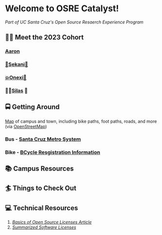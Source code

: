 # Welcome to OSRE Catalyst!
*Part of UC Santa Cruz's Open Source Resaerch Experience Program*

## 🧑‍💻 Meet the 2023 Cohort
### **[Aaron](https://github.com/thatguyseven/)**
### **[🥽Sekani🎨](https://github.com/snwarner22)**
### **[💥Onexi🌴](https://github.com/OnexiMedina)**
### **🕴🏾[Silas](https://github.com/SilasVM) 📸**

## 🚍 Getting Around 
[Map](https://www.openstreetmap.org/#map=15/36.9895/-122.0574) of campus and town, including bike paths, foot paths, roads, and more (via [OpenStreetMap](https://github.com/openstreetmap/))
### Bus - [Santa Cruz Metro System](https://scmtd.com/en/routes/schedule/map)
### Bike - [BCycle Resgistration Information](https://taps.ucsc.edu/bike-programs/bike-share.html)

## 📚 Campus Resources

## 🏄 Things to Check Out

## 💻 Technical Resources
1. *[Basics of Open Source Licenses Article](https://medium.com/nationwide-technology/a-short-guide-to-open-source-licenses-cf5b1c329edd)*
2. *[Summarized Software Licenses](https://tldrlegal.com/)*
